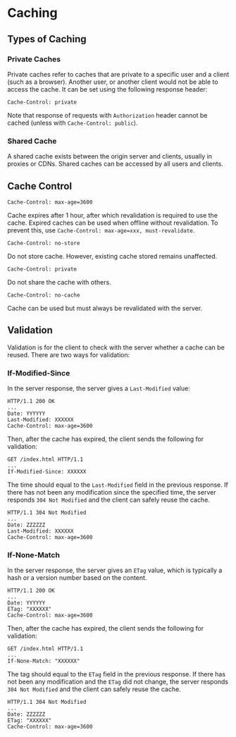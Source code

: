 # Caching

## Types of Caching

### Private Caches

Private caches refer to caches that are private to a specific user and a client (such as a browser). Another user, or another client would not be able to access the cache. It can be set using the following response header:

```
Cache-Control: private
```

Note that response of requests with `Authorization` header cannot be cached (unless with `Cache-Control: public`).

### Shared Cache

A shared cache exists between the origin server and clients, usually in proxies or CDNs. Shared caches can be accessed by all users and clients.

## Cache Control

```
Cache-Control: max-age=3600
```

Cache expires after 1 hour, after which revalidation is required to use the cache. Expired caches can be used when offline without revalidation. To prevent this, use `Cache-Control: max-age=xxx, must-revalidate`.

```
Cache-Control: no-store
```

Do not store cache. However, existing cache stored remains unaffected.

```
Cache-Control: private
```

Do not share the cache with others.

```
Cache-Control: no-cache
```

Cache can be used but must always be revalidated with the server.

## Validation

Validation is for the client to check with the server whether a cache can be reused. There are two ways for validation:

### If-Modified-Since

In the server response, the server gives a `Last-Modified` value:

```
HTTP/1.1 200 OK
...
Date: YYYYYY
Last-Modified: XXXXXX
Cache-Control: max-age=3600
```

Then, after the cache has expired, the client sends the following for validation:

```
GET /index.html HTTP/1.1
...
If-Modified-Since: XXXXXX
```

The time should equal to the `Last-Modified` field in the previous response. If there has not been any modification since the specified time, the server responds `304 Not Modified` and the client can safely reuse the cache.

```
HTTP/1.1 304 Not Modified
...
Date: ZZZZZZ
Last-Modified: XXXXXX
Cache-Control: max-age=3600
```

### If-None-Match

In the server response, the server gives an `ETag` value, which is typically a hash or a version number based on the content.

```
HTTP/1.1 200 OK
...
Date: YYYYYY
ETag: "XXXXXX"
Cache-Control: max-age=3600
```

Then, after the cache has expired, the client sends the following for validation:

```
GET /index.html HTTP/1.1
...
If-None-Match: "XXXXXX"
```

The tag should equal to the `ETag` field in the previous response. If there has not been any modification and the `ETag` did not change, the server responds `304 Not Modified` and the client can safely reuse the cache.

```
HTTP/1.1 304 Not Modified
...
Date: ZZZZZZ
ETag: "XXXXXX"
Cache-Control: max-age=3600
```

